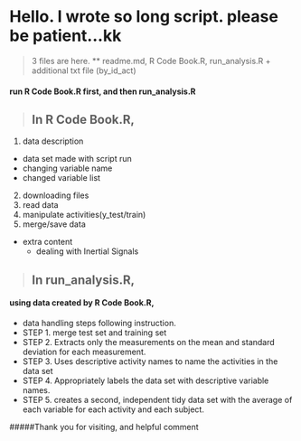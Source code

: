 # Hello. I wrote so long script. please be patient...kk

> 3 files are here.
** readme.md, R Code Book.R, run_analysis.R + additional txt file (by_id_act)



#### run R Code Book.R first, and then run_analysis.R
 

 
>## In R Code Book.R, 

1. data description
  * data set made with script run
  * changing variable name
  * changed variable list		
2. downloading files
3. read data
4. manipulate activities(y_test/train)
5. merge/save data
 
- extra content
  - dealing with Inertial Signals
 
 
 
>## In run_analysis.R,
 
#### using data created by R Code Book.R,

- data handling steps following instruction.
 - STEP 1. merge test set and training set
 - STEP 2. Extracts only the measurements on the mean and standard deviation for each measurement.
 - STEP 3. Uses descriptive activity names to name the activities in the data set
 - STEP 4. Appropriately labels the data set with descriptive variable names.
 - STEP 5. creates a second, independent tidy data set with the average of each variable for each activity and each subject.

 
#####Thank you for visiting, and helpful comment
